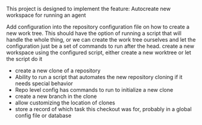 This project is designed to implement the feature: Autocreate new workspace for running an agent

Add configuration into the repository configuration file on how to create a new work tree. This should have the option of running a script that will handle the whole thing, or we can create the work tree ourselves and let the configuration just be a set of commands to run after the head.
create a new workspace using the configured script, either create a new worktree or let the script do it

- create a new clone of a repository
- Ability to run a script that automates the new repository cloning if it needs special behavior 
- Repo level config has commands to run to initialize a new clone
- create a new branch in the clone
- allow customizing the location of clones
- store a record of which task this checkout was for, probably in a global config file or database